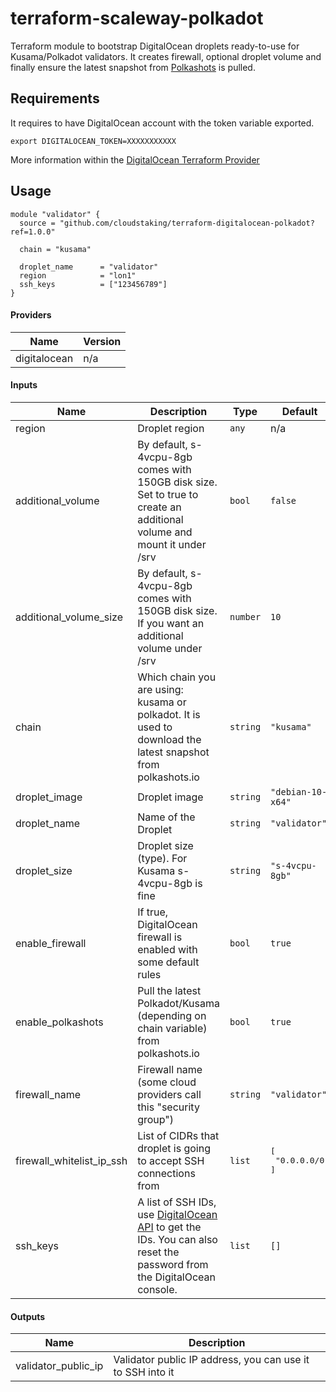 # terraform-scaleway-polkadot

Terraform module to bootstrap DigitalOcean droplets ready-to-use for Kusama/Polkadot validators. It creates firewall, optional droplet volume and finally ensure the latest snapshot from [Polkashots](https://polkashots.io) is pulled.

## Requirements

It requires to have DigitalOcean account with the token variable exported. 

```
export DIGITALOCEAN_TOKEN=XXXXXXXXXXX
```

More information within the [DigitalOcean Terraform Provider](https://registry.terraform.io/providers/digitalocean/digitalocean/latest/docs)

## Usage

```hcl
module "validator" {
  source = "github.com/cloudstaking/terraform-digitalocean-polkadot?ref=1.0.0"

  chain = "kusama"

  droplet_name      = "validator"
  region            = "lon1"
  ssh_keys          = ["123456789"]
}
```

#### Providers

| Name | Version |
|------|---------|
| digitalocean | n/a |

#### Inputs

| Name | Description | Type | Default |
|------|-------------|------|---------|
| region | Droplet region | `any` | n/a |
| additional_volume | By default, s-4vcpu-8gb comes with 150GB disk size. Set to true to create an additional volume and mount it under /srv | `bool` | `false` |
| additional_volume_size | By default, s-4vcpu-8gb comes with 150GB disk size. If you want an additional volume under /srv | `number` | `10` |
| chain | Which chain you are using: kusama or polkadot. It is used to download the latest snapshot from polkashots.io | `string` | `"kusama"` |
| droplet_image | Droplet image | `string` | `"debian-10-x64"` |
| droplet_name | Name of the Droplet | `string` | `"validator"` |
| droplet_size | Droplet size (type). For Kusama s-4vcpu-8gb is fine | `string` | `"s-4vcpu-8gb"` |
| enable_firewall | If true, DigitalOcean firewall is enabled with some default rules | `bool` | `true` |
| enable_polkashots | Pull the latest Polkadot/Kusama (depending on chain variable) from polkashots.io | `bool` | `true` |
| firewall_name | Firewall name (some cloud providers call this "security group") | `string` | `"validator"` |
| firewall_whitelist_ip_ssh | List of CIDRs that droplet is going to accept SSH connections from | `list` | <pre>[<br>  "0.0.0.0/0"<br>]</pre> |
| ssh_keys | A list of SSH IDs, use [DigitalOcean API](https://developers.digitalocean.com/documentation/v2/#ssh-keys) to get the IDs. You can also reset the password from the DigitalOcean console. | `list` | `[]` |

#### Outputs

| Name | Description |
|------|-------------|
| validator_public_ip | Validator public IP address, you can use it to SSH into it |


